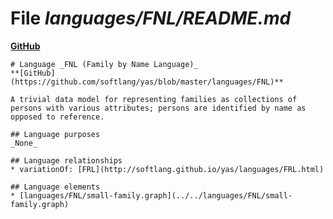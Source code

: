 # File _languages/FNL/README.md_
**[GitHub](https://github.com/softlang/yas/blob/master/languages/FNL/README.md)**
```
# Language _FNL (Family by Name Language)_
**[GitHub](https://github.com/softlang/yas/blob/master/languages/FNL)**

A trivial data model for representing families as collections of persons with various attributes; persons are identified by name as opposed to reference.

## Language purposes
_None_

## Language relationships
* variationOf: [FRL](http://softlang.github.io/yas/languages/FRL.html)

## Language elements
* [languages/FNL/small-family.graph](../../languages/FNL/small-family.graph)
```
